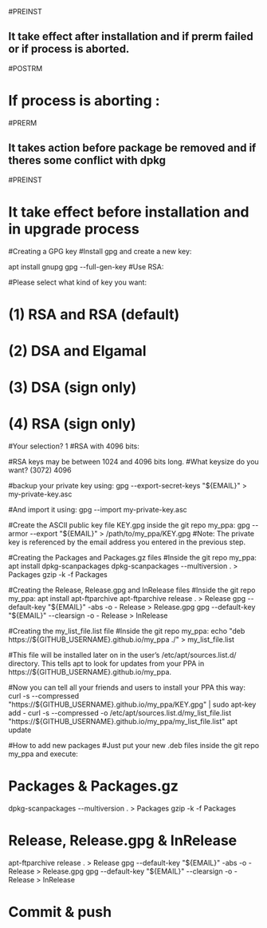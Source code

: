 #PREINST
## It take effect after installation and if prerm failed or if process is aborted.

#POSTRM
# If process is aborting :

#PRERM
## It takes action before package be removed and if theres some conflict with dpkg

#PREINST 
# It take effect before installation and in upgrade process

#Creating a GPG key
#Install gpg and create a new key:

apt install gnupg
gpg --full-gen-key
#Use RSA:

#Please select what kind of key you want:
#   (1) RSA and RSA (default)
#   (2) DSA and Elgamal
#   (3) DSA (sign only)
#  (4) RSA (sign only)
#Your selection? 1
#RSA with 4096 bits:

#RSA keys may be between 1024 and 4096 bits long.
#What keysize do you want? (3072) 4096

#backup your private key using:
gpg --export-secret-keys "${EMAIL}" > my-private-key.asc

#And import it using:
gpg --import my-private-key.asc

#Create the ASCII public key file KEY.gpg inside the git repo my_ppa:
gpg --armor --export "${EMAIL}" > /path/to/my_ppa/KEY.gpg
#Note: The private key is referenced by the email address you entered in the previous step.

#Creating the Packages and Packages.gz files
#Inside the git repo my_ppa:
apt install dpkg-scanpackages
dpkg-scanpackages --multiversion . > Packages
gzip -k -f Packages

#Creating the Release, Release.gpg and InRelease files
#Inside the git repo my_ppa:
apt install apt-ftparchive
apt-ftparchive release . > Release
gpg --default-key "${EMAIL}" -abs -o - Release > Release.gpg
gpg --default-key "${EMAIL}" --clearsign -o - Release > InRelease

#Creating the my_list_file.list file
#Inside the git repo my_ppa:
echo "deb https://${GITHUB_USERNAME}.github.io/my_ppa ./" > my_list_file.list

#This file will be installed later on in the user’s /etc/apt/sources.list.d/ directory. This tells apt to look for updates from your PPA in https://${GITHUB_USERNAME}.github.io/my_ppa.

#Now you can tell all your friends and users to install your PPA this way:
curl -s --compressed "https://${GITHUB_USERNAME}.github.io/my_ppa/KEY.gpg" | sudo apt-key add - curl -s --compressed -o /etc/apt/sources.list.d/my_list_file.list "https://${GITHUB_USERNAME}.github.io/my_ppa/my_list_file.list"
apt update

#How to add new packages
#Just put your new .deb files inside the git repo my_ppa and execute:
# Packages & Packages.gz
dpkg-scanpackages --multiversion . > Packages
gzip -k -f Packages

# Release, Release.gpg & InRelease
apt-ftparchive release . > Release
gpg --default-key "${EMAIL}" -abs -o - Release > Release.gpg
gpg --default-key "${EMAIL}" --clearsign -o - Release > InRelease
# Commit & push



